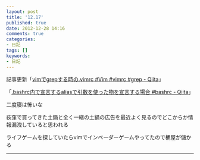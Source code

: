 ```yaml
---
layout: post
title: '12.17'
published: true
date: 2012-12-28 14:16
comments: true
categories:
- 日記
tags: []
keywords:
- 日記
---
```

記事更新「[vimでgrepする時の.vimrc #Vim #vimrc #grep - Qiita](http://qiita.com/items/b97d673b6867dc572c81 "vimでgrepする時の.vimrc #Vim #vimrc #grep - Qiita")」

「[.bashrc内で宣言するaliasで引数を使った物を宣言する場合 #bashrc - Qiita](http://qiita.com/items/23b69de2dada45120874 ".bashrc内で宣言するaliasで引数を使った物を宣言する場合 #bashrc - Qiita")」

二度寝は怖いな

荻窪で買ってきた土鍋と全く一緒の土鍋の広告を最近よく見るのでどこからか情報漏洩していると思われる

ライフゲームを探していたらvimでインベーダーゲームやってたので桶屋が儲かる

---

